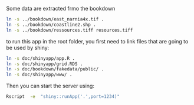 Some data are extracted frmo the bookdown
```bash
ln -s ../bookdown/east_narnia4x.tif .
ln -s ../bookdown/coastline2.shp .
ln -s ../bookdown/ressources.tiff resources.tiff
```


to run this app in the root folder, you first need to link files that are going to be used by shiny:

```bash
ln -s doc/shinyapp/app.R .
ln -s doc/shinyapp/grid.RDS .
ln -s doc/bookdown/fakedata/public/ .
ln -s doc/shinyapp/www/ .
```

Then you can start the server using:

```bash
Rscript  -e  "shiny::runApp('.',port=1234)"
```

